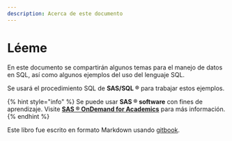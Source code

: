 ```yaml
---
description: Acerca de este documento
---
```


# Léeme

En este documento se compartirán algunos temas para el manejo de datos en SQL, así como algunos ejemplos del uso del lenguaje SQL.

Se usará el procedimiento SQL de **SAS/SQL &reg;** para trabajar estos ejemplos.

{% hint style="info" %}
Se puede usar **SAS &reg; software** con fines de aprendizaje. Visite [**SAS &reg; OnDemand for Academics**](https://www.sas.com/en_us/software/on-demand-for-academics.html) para más información.
{% endhint %}


Este libro fue escrito en formato Markdown usando [gitbook](https://www.gitbook.com/).
